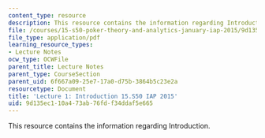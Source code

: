 ```yaml
---
content_type: resource
description: This resource contains the information regarding Introduction.
file: /courses/15-s50-poker-theory-and-analytics-january-iap-2015/9d135ec110a473ab76fdf34ddaf5e665_MIT15_S50IAP15_L1_Intro.pdf
file_type: application/pdf
learning_resource_types:
- Lecture Notes
ocw_type: OCWFile
parent_title: Lecture Notes
parent_type: CourseSection
parent_uid: 6f667a09-25e7-17a0-d75b-3864b5c23e2a
resourcetype: Document
title: 'Lecture 1: Introduction 15.S50 IAP 2015'
uid: 9d135ec1-10a4-73ab-76fd-f34ddaf5e665
---
```

This resource contains the information regarding Introduction.

